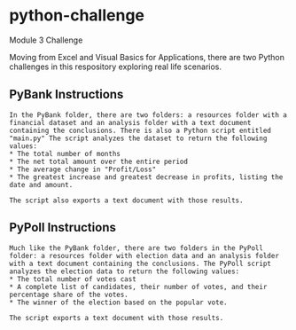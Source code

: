 # python-challenge
Module 3 Challenge


Moving from Excel and Visual Basics for Applications, there are two Python challenges in this respository exploring real life scenarios.


## PyBank Instructions
    In the PyBank folder, there are two folders: a resources folder with a financial dataset and an analysis folder with a text document containing the conclusions. There is also a Python script entitled "main.py" The script analyzes the dataset to return the following values:
    * The total number of months
    * The net total amount over the entire period
    * The average change in "Profit/Loss"
    * The greatest increase and greatest decrease in profits, listing the date and amount.

    The script also exports a text document with those results.





## PyPoll Instructions
    Much like the PyBank folder, there are two folders in the PyPoll folder: a resources folder with election data and an analysis folder with a text document containing the conclusions. The PyPoll script analyzes the election data to return the following values:
    * The total number of votes cast
    * A complete list of candidates, their number of votes, and their percentage share of the votes.
    * The winner of the election based on the popular vote.

    The script exports a text document with those results.